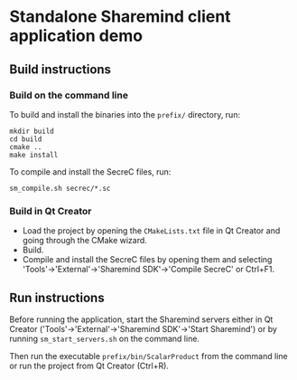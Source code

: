 # Standalone Sharemind client application demo

## Build instructions

### Build on the command line

To build and install the binaries into the `prefix/` directory, run:

```
mkdir build
cd build
cmake ..
make install
```

To compile and install the SecreC files, run:

```
sm_compile.sh secrec/*.sc
```

### Build in Qt Creator

* Load the project by opening the `CMakeLists.txt` file in Qt Creator and going through the CMake wizard.
* Build.
* Compile and install the SecreC files by opening them and selecting 'Tools'->'External'->'Sharemind SDK'->'Compile SecreC' or Ctrl+F1.


## Run instructions

Before running the application, start the Sharemind servers either in Qt Creator ('Tools'->'External'->'Sharemind SDK'->'Start Sharemind') or by running `sm_start_servers.sh` on the command line.

Then run the executable `prefix/bin/ScalarProduct` from the command line or run the project from Qt Creator (Ctrl+R).

